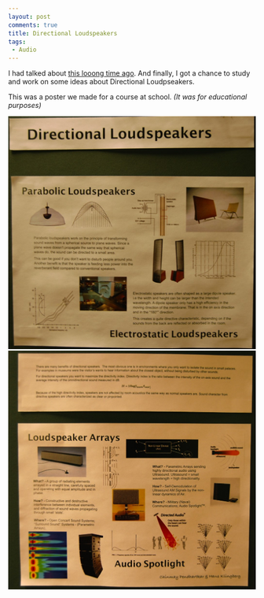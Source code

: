 ```yaml
---
layout: post
comments: true
title: Directional Loudspeakers
tags:
 - Audio
---
```


I had talked about [this looong time ago][0]. And finally, I got a chance to study and work on some ideas about Directional Loudpseakers.

This was a poster we made for a course at school. _(It was for educational purposes)_

[![](../images/2010/02/dsc_7452.jpg)][1] [![](../images/2010/02/dsc_7457.jpg)][2]


[0]: audio-spotlight/
[1]: ../images/2010/02/dsc_7452.jpg
[2]: ../images/2010/02/dsc_7457.jpg
